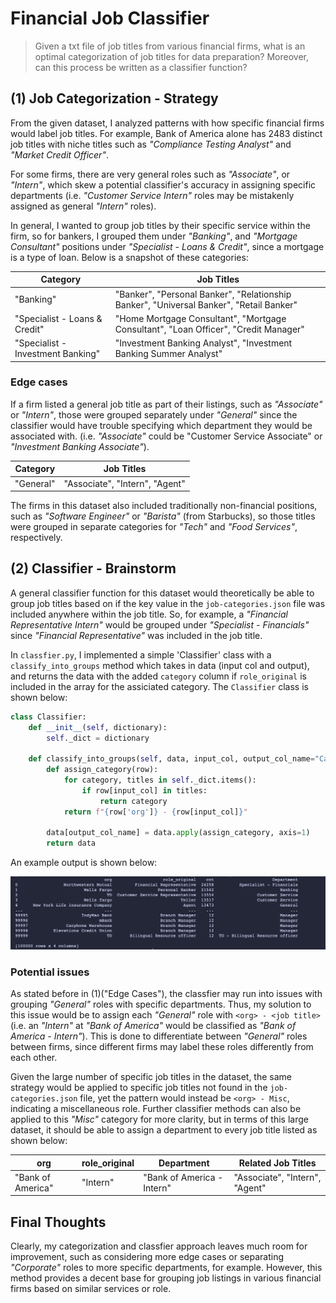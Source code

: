 # Financial Job Classifier

> Given a txt file of job titles from various financial firms, what is an optimal categorization of job titles for data preparation? Moreover, can this process be written as a classifier function?

## (1) Job Categorization - Strategy

From the given dataset, I analyzed patterns with how specific financial firms would label job titles. For example, Bank of America alone has 2483 distinct job titles with niche titles such as _"Compliance Testing Analyst"_ and _"Market Credit Officer"_.

For some firms, there are very general roles such as _"Associate"_, or _"Intern"_, which skew a potential classifier's accuracy in assigning specific departments (i.e. _"Customer Service Intern"_ roles may be mistakenly assigned as general _"Intern"_ roles).

In general, I wanted to group job titles by their specific service within the firm, so for bankers, I grouped them under _"Banking"_, and _"Mortgage Consultant"_ positions under _"Specialist - Loans & Credit"_, since a mortgage is a type of loan. Below is a snapshot of these categories:

| Category                          | Job Titles                                                                              |
| --------------------------------- | --------------------------------------------------------------------------------------- |
| "Banking"                         | "Banker", "Personal Banker", "Relationship Banker", "Universal Banker", "Retail Banker" |
| "Specialist - Loans & Credit"     | "Home Mortgage Consultant", "Mortgage Consultant", "Loan Officer", "Credit Manager"     |
| "Specialist - Investment Banking" | "Investment Banking Analyst", "Investment Banking Summer Analyst"                       |

### Edge cases

If a firm listed a general job title as part of their listings, such as _"Associate"_ or _"Intern"_, those were grouped separately under _"General"_ since the classifier would have trouble specifying which department they would be associated with. (i.e. _"Associate"_ could be "Customer Service Associate" or _"Investment Banking Associate"_).

| Category  | Job Titles                     |
| --------- | ------------------------------ |
| "General" | "Associate", "Intern", "Agent" |

The firms in this dataset also included traditionally non-financial positions, such as _"Software Engineer"_ or _"Barista"_ (from Starbucks), so those titles were grouped in separate categories for _"Tech"_ and _"Food Services"_, respectively.

## (2) Classifier - Brainstorm

A general classifier function for this dataset would theoretically be able to group job titles based on if the key value in the `job-categories.json` file was included anywhere within the job title. So, for example, a _"Financial Representative Intern"_ would be grouped under _"Specialist - Financials"_ since _"Financial Representative"_ was included in the job title.

In `classfier.py`, I implemented a simple 'Classifier' class with a `classify_into_groups` method which takes in data (input col and output), and returns the data with the added `category` column if `role_original` is included in the array for the assiciated category. The `Classifier` class is shown below:

```py
class Classifier:
    def __init__(self, dictionary):
        self._dict = dictionary

    def classify_into_groups(self, data, input_col, output_col_name="Category"):
        def assign_category(row):
            for category, titles in self._dict.items():
                if row[input_col] in titles:
                    return category
            return f"{row['org']} - {row[input_col]}"

        data[output_col_name] = data.apply(assign_category, axis=1)
        return data
```

An example output is shown below:

![classifier.py output](./img/classifier_output.png)

### Potential issues

As stated before in (1)("Edge Cases"), the classfier may run into issues with grouping _"General"_ roles with specific departments. Thus, my solution to this issue would be to assign each _"General"_ role with `<org> - <job title>` (i.e. an _"Intern"_ at _"Bank of America"_ would be classified as _"Bank of America - Intern"_). This is done to differentiate between _"General"_ roles between firms, since different firms may label these roles differently from each other.

Given the large number of specific job titles in the dataset, the same strategy would be applied to specific job titles not found in the `job-categories.json` file, yet the pattern would instead be `<org> - Misc`, indicating a miscellaneous role. Further classifier methods can also be applied to this _"Misc"_ category for more clarity, but in terms of this large dataset, it should be able to assign a department to every job title listed as shown below:

| org               | role_original | Department                 | Related Job Titles             |
| ----------------- | ------------- | -------------------------- | ------------------------------ |
| "Bank of America" | "Intern"      | "Bank of America - Intern" | "Associate", "Intern", "Agent" |

## Final Thoughts

Clearly, my categorization and classfier approach leaves much room for improvement, such as considering more edge cases or separating _"Corporate"_ roles to more specific departments, for example. However, this method provides a decent base for grouping job listings in various financial firms based on similar services or role.

